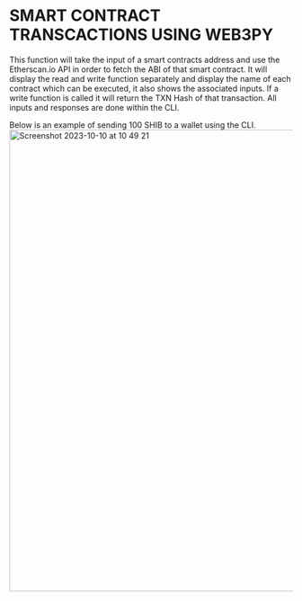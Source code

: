 # SMART CONTRACT TRANSCACTIONS USING WEB3PY
This function will take the input of a smart contracts address and use the Etherscan.io API in order to fetch the ABI of that smart contract. It will display the read and write function separately and display the name of each contract which can be executed, it also shows the associated inputs. If a write function is called it will return the TXN Hash of that transaction. All inputs and responses are done within the CLI. 

Below is an example of sending 100 SHIB to a wallet using the CLI.
<img width="821" alt="Screenshot 2023-10-10 at 10 49 21" src="https://github.com/enzomarioaiello/smart-contract-txn-web3py/assets/114216237/985f092a-de23-405f-93c4-db7fd8aa9bb1">
